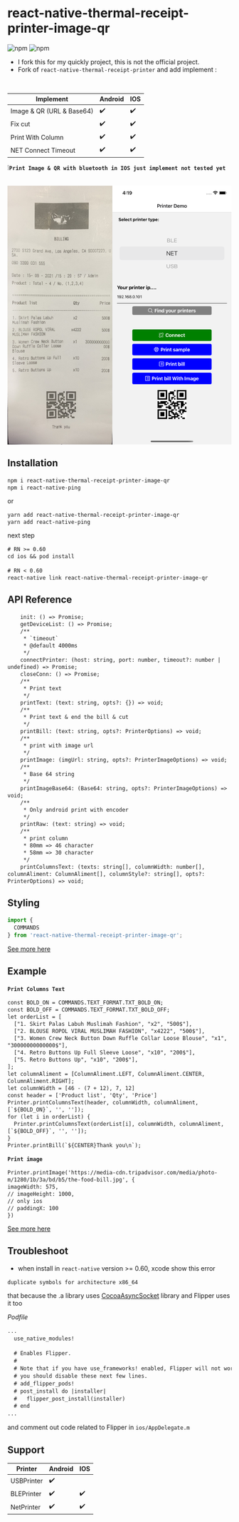 # react-native-thermal-receipt-printer-image-qr
![npm](https://img.shields.io/npm/dw/react-native-thermal-receipt-printer-image-qr?logo=github)
![npm](https://img.shields.io/npm/v/react-native-thermal-receipt-printer-image-qr?color=green&logo=npm&logoColor=green)
- I fork this for my quickly project, this is not the official project.
- Fork of `react-native-thermal-receipt-printer` and add implement :
<br />

| Implement    | Android            | IOS                |
| ---------- | ------------------ | ------------------ |
| Image & QR (URL & Base64) | :heavy_check_mark: | :heavy_check_mark: |
| Fix cut | :heavy_check_mark: | :heavy_check_mark: |
| Print With Column | :heavy_check_mark: | :heavy_check_mark: |
| NET Connect Timeout | :heavy_check_mark: | :heavy_check_mark: |

:grey_exclamation:**`Print Image & QR with bluetooth in IOS just implement not tested yet`**
<br /> <br />
<div style="display: flex; flex-direction: row; align-self: center; align-items: center">
<img src="image/invoice.jpg" alt="bill" width="270" height="580"/>
<img src="image/_screenshot.jpg" alt="screenshot" width="270" height="580"/>
</div>

## Installation
```
npm i react-native-thermal-receipt-printer-image-qr
npm i react-native-ping
```
or
```
yarn add react-native-thermal-receipt-printer-image-qr
yarn add react-native-ping
```
next step
```
# RN >= 0.60
cd ios && pod install

# RN < 0.60
react-native link react-native-thermal-receipt-printer-image-qr
```

## API Reference
```tsx
    init: () => Promise;
    getDeviceList: () => Promise;
    /**
     * `timeout`
     * @default 4000ms
     */
    connectPrinter: (host: string, port: number, timeout?: number | undefined) => Promise;
    closeConn: () => Promise;
    /**
     * Print text
     */
    printText: (text: string, opts?: {}) => void;
    /**
     * Print text & end the bill & cut
     */
    printBill: (text: string, opts?: PrinterOptions) => void;
    /**
     * print with image url
     */
    printImage: (imgUrl: string, opts?: PrinterImageOptions) => void;
    /**
     * Base 64 string
     */
    printImageBase64: (Base64: string, opts?: PrinterImageOptions) => void;
    /**
     * Only android print with encoder
     */
    printRaw: (text: string) => void;
    /**
     * print column
     * 80mm => 46 character
     * 58mm => 30 character
     */
    printColumnsText: (texts: string[], columnWidth: number[], columnAliment: ColumnAliment[], columnStyle?: string[], opts?: PrinterOptions) => void;
```

## Styling
```js
import {
  COMMANDS
} from 'react-native-thermal-receipt-printer-image-qr';
```
[See more here](https://github.com/thiendangit/react-native-thermal-receipt-printer-image-qr/blob/main/dist/utils/printer-commands.js)

## Example
**`Print Columns Text`**
```tsx
const BOLD_ON = COMMANDS.TEXT_FORMAT.TXT_BOLD_ON;
const BOLD_OFF = COMMANDS.TEXT_FORMAT.TXT_BOLD_OFF;
let orderList = [
  ["1. Skirt Palas Labuh Muslimah Fashion", "x2", "500$"],
  ["2. BLOUSE ROPOL VIRAL MUSLIMAH FASHION", "x4222", "500$"],
  ["3. Women Crew Neck Button Down Ruffle Collar Loose Blouse", "x1", "30000000000000$"],
  ["4. Retro Buttons Up Full Sleeve Loose", "x10", "200$"],
  ["5. Retro Buttons Up", "x10", "200$"],
];
let columnAliment = [ColumnAliment.LEFT, ColumnAliment.CENTER, ColumnAliment.RIGHT];
let columnWidth = [46 - (7 + 12), 7, 12]
const header = ['Product list', 'Qty', 'Price']
Printer.printColumnsText(header, columnWidth, columnAliment, [`${BOLD_ON}`, '', '']);
for (let i in orderList) {
  Printer.printColumnsText(orderList[i], columnWidth, columnAliment, [`${BOLD_OFF}`, '', '']);
}
Printer.printBill(`${CENTER}Thank you\n`);
```

**`Print image`**
```tsx
Printer.printImage('https://media-cdn.tripadvisor.com/media/photo-m/1280/1b/3a/bd/b5/the-food-bill.jpg', {
imageWidth: 575,
// imageHeight: 1000,
// only ios
// paddingX: 100
})
```
[See more here](https://github.com/thiendangit/react-native-thermal-receipt-printer-image-qr/blob/main/example/src/HomeScreen.tsx)

## Troubleshoot

- when install in `react-native` version >= 0.60, xcode show this error

```
duplicate symbols for architecture x86_64
```

that because the .a library uses [CocoaAsyncSocket](https://github.com/robbiehanson/CocoaAsyncSocket) library and Flipper uses it too

_Podfile_

```diff
...
  use_native_modules!

  # Enables Flipper.
  #
  # Note that if you have use_frameworks! enabled, Flipper will not work and
  # you should disable these next few lines.
  # add_flipper_pods!
  # post_install do |installer|
  #   flipper_post_install(installer)
  # end
...
```

and comment out code related to Flipper in `ios/AppDelegate.m`

## Support

| Printer    | Android            | IOS                |
| ---------- | ------------------ | ------------------ |
| USBPrinter | :heavy_check_mark: |                    |
| BLEPrinter | :heavy_check_mark: | :heavy_check_mark: |
| NetPrinter | :heavy_check_mark: | :heavy_check_mark: |
